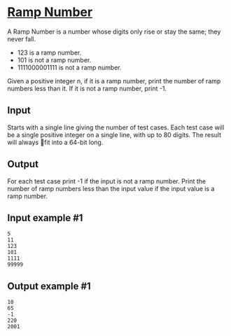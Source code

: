 # [Ramp Number](https://www.e-olymp.com/en/problems/8177)

A Ramp Number is a number whose digits only rise or stay the same; they never fall.

- 123 is a ramp number.
- 101 is not a ramp number.
- 1111000001111 is not a ramp number.

Given a positive integer n, if it is a ramp number, print the number of ramp numbers less than it. If it is not a ramp number, print -1.

## Input

Starts with a single line giving the number of test cases. Each test case will be a single positive integer on a single line, with up to 80 digits. The result will always fit into a 64-bit long.

## Output

For each test case print -1 if the input is not a ramp number. Print the number of ramp numbers less than the input value if the input value is a ramp number.

## Input example #1
```
5
11
123
101
1111
99999
```

## Output example #1
```
10
65
-1
220
2001
```
